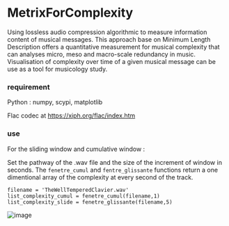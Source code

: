 # MetrixForComplexity
Using lossless audio compression algorithmic to measure information content of musical messages. This approach base on Minimum Length Description offers a quantitative measurement for musical complexity that can analyses micro, meso and macro-scale redundancy in music. Visualisation of complexity over time of a given musical message can be use as a tool for musicology study. 

### requirement 

Python : 
numpy, scypi, matplotlib 

Flac codec at https://xiph.org/flac/index.htm

### use

For the sliding window and cumulative window : 

Set the pathway of the .wav file and the size of the increment of window in seconds. The ```fenetre_cumul``` and ```fentre_glissante``` functions return a one dimentional array of the complexity at every second of the track.        

```
filename = 'TheWellTemperedClavier.wav'
list_complexity_cumul = fenetre_cumul(filename,1)
list_complexity_slide = fenetre_glissante(filename,5)
```


![image](https://user-images.githubusercontent.com/45845954/115256170-45b5a880-a12f-11eb-8b85-9e249a2b4864.png)

